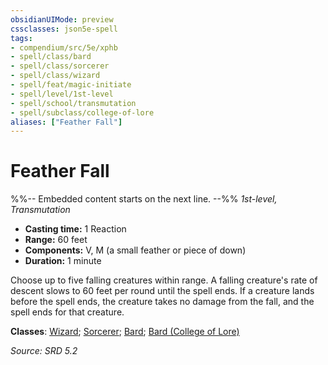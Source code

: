 ```yaml
---
obsidianUIMode: preview
cssclasses: json5e-spell
tags:
- compendium/src/5e/xphb
- spell/class/bard
- spell/class/sorcerer
- spell/class/wizard
- spell/feat/magic-initiate
- spell/level/1st-level
- spell/school/transmutation
- spell/subclass/college-of-lore
aliases: ["Feather Fall"]
---
```

# Feather Fall
%%-- Embedded content starts on the next line. --%%
*1st-level, Transmutation*  

- **Casting time:** 1 Reaction
- **Range:** 60 feet
- **Components:** V, M (a small feather or piece of down)
- **Duration:** 1 minute

Choose up to five falling creatures within range. A falling creature's rate of descent slows to 60 feet per round until the spell ends. If a creature lands before the spell ends, the creature takes no damage from the fall, and the spell ends for that creature.

**Classes**: [Wizard](list-spells-classes-wizard.md); [Sorcerer](list-spells-classes-sorcerer.md); [Bard](list-spells-classes-bard.md); [Bard (College of Lore)](list-spells-classes-bard-xphb-college-of-lore-xphb.md "subclass=XPHB;class=XPHB")

*Source: SRD 5.2*
